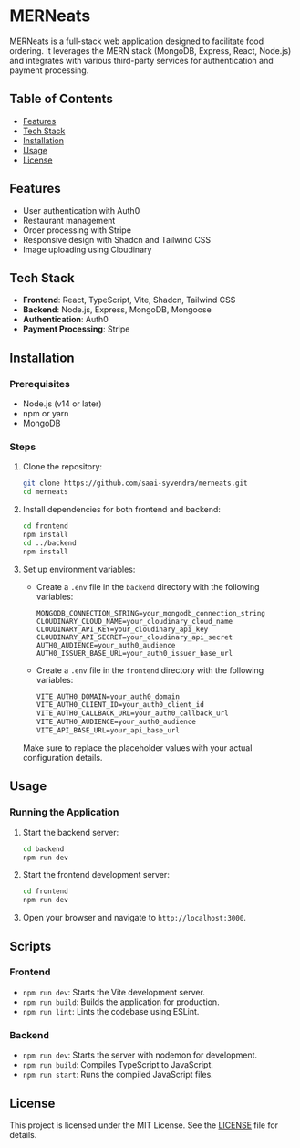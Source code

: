 # MERNeats

MERNeats is a full-stack web application designed to facilitate food ordering. It leverages the MERN stack (MongoDB, Express, React, Node.js) and integrates with various third-party services for authentication and payment processing.

## Table of Contents

- [Features](#features)
- [Tech Stack](#tech-stack)
- [Installation](#installation)
- [Usage](#usage)
- [License](#license)

## Features

- User authentication with Auth0
- Restaurant management
- Order processing with Stripe
- Responsive design with Shadcn and Tailwind CSS
- Image uploading using Cloudinary

## Tech Stack

- **Frontend**: React, TypeScript, Vite, Shadcn, Tailwind CSS
- **Backend**: Node.js, Express, MongoDB, Mongoose
- **Authentication**: Auth0
- **Payment Processing**: Stripe

## Installation

### Prerequisites

- Node.js (v14 or later)
- npm or yarn
- MongoDB

### Steps

1. Clone the repository:

    ```bash
    git clone https://github.com/saai-syvendra/merneats.git
    cd merneats
    ```

2. Install dependencies for both frontend and backend:

    ```bash
    cd frontend
    npm install
    cd ../backend
    npm install
    ```

3. Set up environment variables:

    - Create a `.env` file in the `backend` directory with the following variables:

        ```env
        MONGODB_CONNECTION_STRING=your_mongodb_connection_string
        CLOUDINARY_CLOUD_NAME=your_cloudinary_cloud_name
        CLOUDINARY_API_KEY=your_cloudinary_api_key
        CLOUDINARY_API_SECRET=your_cloudinary_api_secret
        AUTH0_AUDIENCE=your_auth0_audience
        AUTH0_ISSUER_BASE_URL=your_auth0_issuer_base_url
        ```

    - Create a `.env` file in the `frontend` directory with the following variables:

        ```e
        VITE_AUTH0_DOMAIN=your_auth0_domain
        VITE_AUTH0_CLIENT_ID=your_auth0_client_id
        VITE_AUTH0_CALLBACK_URL=your_auth0_callback_url
        VITE_AUTH0_AUDIENCE=your_auth0_audience
        VITE_API_BASE_URL=your_api_base_url
        ```

    Make sure to replace the placeholder values with your actual configuration details.

## Usage

### Running the Application

1. Start the backend server:

    ```bash
    cd backend
    npm run dev
    ```

2. Start the frontend development server:

    ```bash
    cd frontend
    npm run dev
    ```

3. Open your browser and navigate to `http://localhost:3000`.

## Scripts

### Frontend

- `npm run dev`: Starts the Vite development server.
- `npm run build`: Builds the application for production.
- `npm run lint`: Lints the codebase using ESLint.

### Backend

- `npm run dev`: Starts the server with nodemon for development.
- `npm run build`: Compiles TypeScript to JavaScript.
- `npm run start`: Runs the compiled JavaScript files.

## License

This project is licensed under the MIT License. See the [LICENSE](LICENSE) file for details.
